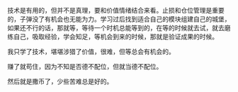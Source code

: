 技术是有用的，但并不是真理，要和价值情绪结合来看。止损和仓位管理是重要的，子弹没了有机会也无能为力。学习过后找到适合自己的模块组建自己的城堡，如果还不行的话，那就等，等待一个时机总能等到的，在等的时候就去试，就去磨练自己，吸取经验，学会知足，等机会到来的时候，那就是验证成果的时候。

我只学了技术，堪堪涉猎了价值，很难，但等总会有机会的。

赚了就苟住，因为不知是否德不配位，但就当德不配位。

然后就是撒币了，少些苦难总是好的。